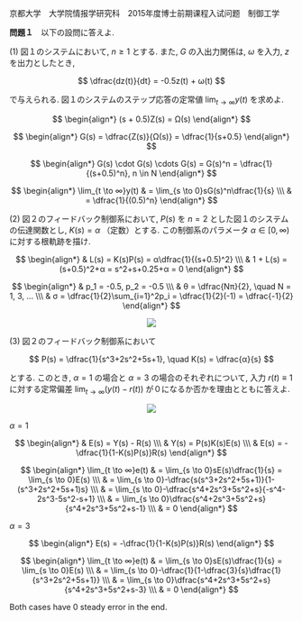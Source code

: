京都大学　大学院情报学研究科　2015年度博士前期课程入试问题　制御工学

**問題１**　以下の設問に答えよ.

(1) 図１のシステムにおいて, $n \ge 1$ とする. また, $G$ の入出力関係は, $ω$ を入力, $z$ を出力としたとき, 

$$
    \dfrac{dz(t)}{dt} = -0.5z(t) + ω(t)
$$

で与えられる. 図１のシステムのステップ応答の定常値 $\lim_{t \to ∞}y(t)$ を求めよ.

$$
    \begin{align*}
        (s + 0.5)Z(s) = Ω(s)
    \end{align*}
$$

$$
    \begin{align*}
        G(s) = \dfrac{Z(s)}{Ω(s)} = \dfrac{1}{s+0.5}
    \end{align*}
$$

$$
    \begin{align*}
        G(s) \cdot G(s) \cdots G(s) = G(s)^n = \dfrac{1}{(s+0.5)^n}, n \in N 
    \end{align*}
$$

$$
    \begin{align*}
        \lim_{t \to ∞}y(t) & = \lim_{s \to 0}sG(s)^n\dfrac{1}{s} \\\
        & = \dfrac{1}{(0.5)^n} 
    \end{align*}
$$

(2) 図２のフィードバック制御系において, $P(s)$ を $n=2$ とした図１のシステムの伝達関数とし, $K(s) = α$ （定数）とする. この制御系のパラメータ $α \in [0, ∞)$ に対する根軌跡を描け.

$$
    \begin{align*}
        & L(s) = K(s)P(s) = α\dfrac{1}{(s+0.5)^2} \\\
        & 1 + L(s) = (s+0.5)^2+α = s^2+s+0.25+α = 0
    \end{align*}
$$

$$
    \begin{align*}
        & p_1 = -0.5, p_2 = -0.5 \\\
        & θ = \dfrac{Nπ}{2}, \quad N = 1, 3, ... \\\
        & σ = \dfrac{1}{2}\sum_{i=1}^2p_i = \dfrac{1}{2}(-1) = \dfrac{-1}{2}
    \end{align*}
$$

<p  align="center">
    <img src="https://gcdnb.pbrd.co/images/vkhpJ0kOiZXk.png?o=1"/>
</p>

(3) 図２のフィードバック制御系において

$$
    P(s) = \dfrac{1}{s^3+2s^2+5s+1}, \quad K(s) = \dfrac{α}{s}
$$

とする. このとき, $α = 1$ の場合と $α = 3$ の場合のそれぞれについて, 入力 $r(t) \equiv 1$ に対する定常偏差 $\lim_{t \to ∞}(y(t)-r(t))$ が０になるか否かを理由とともに答えよ.

<p  align="center">
    <img src="https://gcdnb.pbrd.co/images/ywuOFDJCdJQN.png?o=1"/>
</p>

$α = 1$

$$
    \begin{align*}
        & E(s) = Y(s) - R(s) \\\
        & Y(s) = P(s)K(s)E(s) \\\
        & E(s) = -\dfrac{1}{1-K(s)P(s)}R(s)
    \end{align*}
$$

$$
    \begin{align*}
        \lim_{t \to ∞}e(t) & = \lim_{s \to 0}sE(s)\dfrac{1}{s} = \lim_{s \to 0}E(s) \\\
        & = \lim_{s \to 0}-\dfrac{s(s^3+2s^2+5s+1)}{1-(s^3+2s^2+5s+1)s} \\\
        & = \lim_{s \to 0}-\dfrac{s^4+2s^3+5s^2+s}{-s^4-2s^3-5s^2-s+1} \\\
        & = \lim_{s \to 0}\dfrac{s^4+2s^3+5s^2+s}{s^4+2s^3+5s^2+s-1} \\\
        & = 0
    \end{align*}
$$

$α = 3$

$$
    \begin{align*}
        E(s) = -\dfrac{1}{1-K(s)P(s)}R(s)
    \end{align*}
$$

$$
    \begin{align*}
        \lim_{t \to ∞}e(t) & = \lim_{s \to 0}sE(s)\dfrac{1}{s} = \lim_{s \to 0}E(s) \\\
        & = \lim_{s \to 0}-\dfrac{1}{1-\dfrac{3}{s}\dfrac{1}{s^3+2s^2+5s+1}} \\\
        & = \lim_{s \to 0}\dfrac{s^4+2s^3+5s^2+s}{s^4+2s^3+5s^2+s-3} \\\
        & = 0
    \end{align*}
$$

Both cases have 0 steady error in the end.